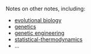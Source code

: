 Notes on other notes, including:
- [evolutional biology](/course/other/evolutional-bio.md "Evolutional bio")
- [genetics](/course/other/genetics.md)
- [genetic engineering](/course/other/genetic-engineering.md)
- [statistical-thermodynamics](/course/statistical-thermodynamics.md)
- ...
